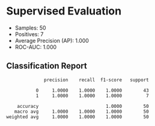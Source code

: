 # Supervised Evaluation

- Samples: 50
- Positives: 7
- Average Precision (AP): 1.000
- ROC-AUC: 1.000

## Classification Report

```
              precision    recall  f1-score   support

           0     1.0000    1.0000    1.0000        43
           1     1.0000    1.0000    1.0000         7

    accuracy                         1.0000        50
   macro avg     1.0000    1.0000    1.0000        50
weighted avg     1.0000    1.0000    1.0000        50

```
